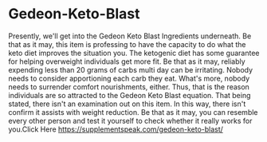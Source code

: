 # Gedeon-Keto-Blast
Presently, we'll get into the Gedeon Keto Blast  Ingredients underneath. Be that as it may, this item is professing to have the capacity to do what the keto diet improves the situation you. The ketogenic diet has some guarantee for helping overweight individuals get more fit. Be that as it may, reliably expending less than 20 grams of carbs multi day can be irritating. Nobody needs to consider apportioning each carb they eat. What's more, nobody needs to surrender comfort nourishments, either. Thus, that is the reason individuals are so attracted to the Gedeon Keto Blast equation. That being stated, there isn't an examination out on this item. In this way, there isn't confirm it assists with weight reduction. Be that as it may, you can resemble every other person and test it yourself to check whether it really works for you.Click Here https://supplementspeak.com/gedeon-keto-blast/
